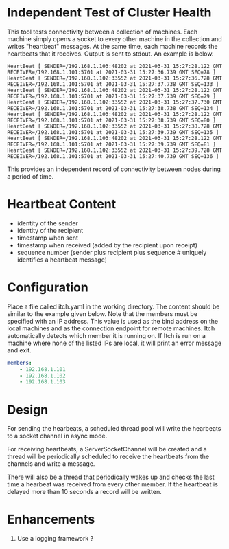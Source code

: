 # Independent Test of Cluster Health

This tool tests connectivity between a collection of machines.  Each machine simply 
opens a socket to every other machine in the collection and writes "heartbeat" 
messages.  At the same time, each machine records the heartbeats that it receives.  Output is sent 
to stdout.  An example is below.

```
HeartBeat [ SENDER=/192.168.1.103:48202 at 2021-03-31 15:27:28.122 GMT RECEIVER=/192.168.1.101:5701 at 2021-03-31 15:27:36.739 GMT SEQ=78 ]
HeartBeat [ SENDER=/192.168.1.102:33552 at 2021-03-31 15:27:36.728 GMT RECEIVER=/192.168.1.101:5701 at 2021-03-31 15:27:37.738 GMT SEQ=133 ]
HeartBeat [ SENDER=/192.168.1.103:48202 at 2021-03-31 15:27:28.122 GMT RECEIVER=/192.168.1.101:5701 at 2021-03-31 15:27:37.739 GMT SEQ=79 ]
HeartBeat [ SENDER=/192.168.1.102:33552 at 2021-03-31 15:27:37.730 GMT RECEIVER=/192.168.1.101:5701 at 2021-03-31 15:27:38.738 GMT SEQ=134 ]
HeartBeat [ SENDER=/192.168.1.103:48202 at 2021-03-31 15:27:28.122 GMT RECEIVER=/192.168.1.101:5701 at 2021-03-31 15:27:38.739 GMT SEQ=80 ]
HeartBeat [ SENDER=/192.168.1.102:33552 at 2021-03-31 15:27:38.728 GMT RECEIVER=/192.168.1.101:5701 at 2021-03-31 15:27:39.739 GMT SEQ=135 ]
HeartBeat [ SENDER=/192.168.1.103:48202 at 2021-03-31 15:27:28.122 GMT RECEIVER=/192.168.1.101:5701 at 2021-03-31 15:27:39.739 GMT SEQ=81 ]
HeartBeat [ SENDER=/192.168.1.102:33552 at 2021-03-31 15:27:39.728 GMT RECEIVER=/192.168.1.101:5701 at 2021-03-31 15:27:40.739 GMT SEQ=136 ]
```

This provides an independent record of connectivity between nodes during a period of time.

# Heartbeat Content
- identity of the sender
- identity of the recipient
- timestamp when sent
- timestamp when received (added by the recipient upon receipt)
- sequence number (sender plus recipient plus sequence # uniquely identifies a heartbeat message) 

# Configuration
Place a file called itch.yaml in the working directory. The content should be 
similar to the example given below.  Note that the members must be specified with an IP address.  This 
value is used as the bind address on the local machines and as the connection endpoint for remote machines.
Itch automatically detects which member it is running on.  If Itch is run on a machine where none of the 
listed IPs are local, it will print an error message and exit.

```yaml
members:
    - 192.168.1.101
    - 192.168.1.102
    - 192.168.1.103
```

# Design

For sending the hearbeats, a scheduled thread pool will write the hearbeats  to a socket channel in async mode.  

For receiving heartbeats, a ServerSocketChannel will be created and a thread will be periodically scheduled to receive 
the heartbeats from the channels and write a message.

There will also be a thread that periodically wakes up and checks the last time a hearbeat was received from every 
other member.  If the heartbeat is delayed more than 10 seconds a record will be written.


# Enhancements

1. Use a logging framework ?
